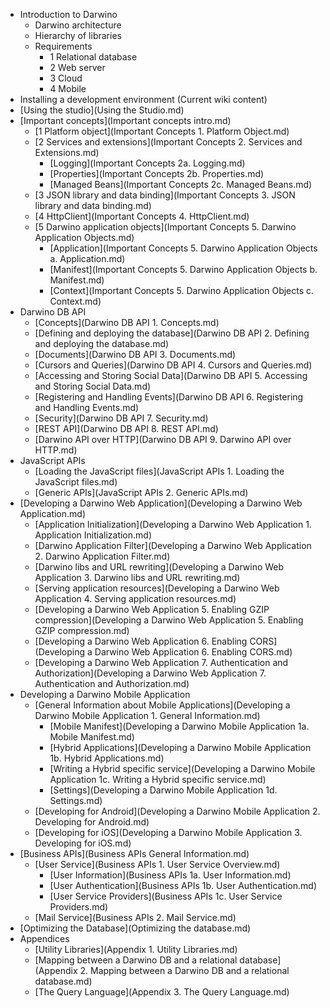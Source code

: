 * Introduction to Darwino
    * Darwino architecture
    * Hierarchy of libraries
    * Requirements
      * 1 Relational database
      * 2 Web server
      * 3 Cloud
      * 4 Mobile
* Installing a development environment (Current wiki content)
* [Using the studio](Using the Studio.md)
* [Important concepts](Important concepts intro.md)
    * [1 Platform object](Important Concepts 1. Platform Object.md)
    * [2 Services and extensions](Important Concepts 2. Services and Extensions.md)
      * [Logging](Important Concepts 2a. Logging.md)
      * [Properties](Important Concepts 2b. Properties.md)
      * [Managed Beans](Important Concepts 2c. Managed Beans.md)
    * [3 JSON library and data binding](Important Concepts 3. JSON library and data binding.md)
    * [4 HttpClient](Important Concepts 4. HttpClient.md)
    * [5 Darwino application objects](Important Concepts 5. Darwino Application Objects.md)
      * [Application](Important Concepts 5. Darwino Application Objects a. Application.md)
      * [Manifest](Important Concepts 5. Darwino Application Objects b. Manifest.md)
      * [Context](Important Concepts 5. Darwino Application Objects c. Context.md)
* Darwino DB API
    * [Concepts](Darwino DB API 1. Concepts.md)
    * [Defining and deploying the database](Darwino DB API 2. Defining and deploying the database.md)
    * [Documents](Darwino DB API 3. Documents.md)
    * [Cursors and Queries](Darwino DB API 4. Cursors and Queries.md)
    * [Accessing and Storing Social Data](Darwino DB API 5. Accessing and Storing Social Data.md)
    * [Registering and Handling Events](Darwino DB API 6. Registering and Handling Events.md)
    * [Security](Darwino DB API 7. Security.md)
    * [REST API](Darwino DB API 8. REST API.md)
    * [Darwino API over HTTP](Darwino DB API 9. Darwino API over HTTP.md)
* JavaScript APIs
    * [Loading the JavaScript files](JavaScript APIs 1. Loading the JavaScript files.md)
    * [Generic APIs](JavaScript APIs 2. Generic APIs.md)
* [Developing a Darwino Web Application](Developing a Darwino Web Application.md)
    * [Application Initialization](Developing a Darwino Web Application 1. Application Initialization.md)
    * [Darwino Application Filter](Developing a Darwino Web Application 2. Darwino Application Filter.md)
    * [Darwino libs and URL rewriting](Developing a Darwino Web Application 3. Darwino libs and URL rewriting.md)
    * [Serving application resources](Developing a Darwino Web Application 4. Serving application resources.md)
    * [Developing a Darwino Web Application 5. Enabling GZIP compression](Developing a Darwino Web Application 5. Enabling GZIP compression.md)
    * [Developing a Darwino Web Application 6. Enabling CORS](Developing a Darwino Web Application 6. Enabling CORS.md)
    * [Developing a Darwino Web Application 7. Authentication and Authorization](Developing a Darwino Web Application 7. Authentication and Authorization.md)
* Developing a Darwino Mobile Application
    * [General Information about Mobile Applications](Developing a Darwino Mobile Application 1. General Information.md)
      * [Mobile Manifest](Developing a Darwino Mobile Application 1a. Mobile Manifest.md)
      * [Hybrid Applications](Developing a Darwino Mobile Application 1b. Hybrid Applications.md)
      * [Writing a Hybrid specific service](Developing a Darwino Mobile Application 1c. Writing a Hybrid specific service.md)
      * [Settings](Developing a Darwino Mobile Application 1d. Settings.md)
    * [Developing for Android](Developing a Darwino Mobile Application 2. Developing for Android.md)
    * [Developing for iOS](Developing a Darwino Mobile Application 3. Developing for iOS.md)
* [Business APIs](Business APIs General Information.md)
    * [User Service](Business APIs 1. User Service Overview.md)
      * [User Information](Business APIs 1a. User Information.md)
      * [User Authentication](Business APIs 1b. User Authentication.md)
      * [User Service Providers](Business APIs 1c. User Service Providers.md)
    * [Mail Service](Business APIs 2. Mail Service.md)
* [Optimizing the Database](Optimizing the database.md)
* Appendices
    * [Utility Libraries](Appendix 1. Utility Libraries.md)
    * [Mapping between a Darwino DB and a relational database](Appendix 2. Mapping between a Darwino DB and a relational database.md)
    * [The Query Language](Appendix 3. The Query Language.md)
